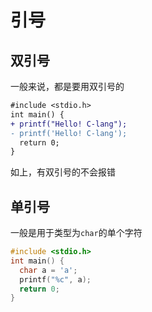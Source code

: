 # 引号
## 双引号
一般来说，都是要用双引号的
```diff
#include <stdio.h>
int main() {
+ printf("Hello! C-lang");
- printf('Hello! C-lang');
  return 0;
}
```
如上，有双引号的不会报错

## 单引号
一般是用于类型为`char`的单个字符
```C
#include <stdio.h>
int main() {
  char a = 'a';
  printf("%c", a);
  return 0;
}
```
